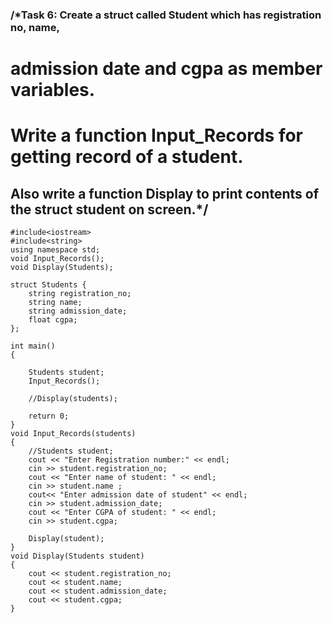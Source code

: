 ### /*Task 6: Create a struct called Student which has registration no, name,
# admission date and cgpa as member variables. 
# Write a function Input_Records for getting record of a student.
## Also write a function Display to print contents of the struct student on screen.*/
```
#include<iostream>
#include<string>
using namespace std;
void Input_Records();
void Display(Students);

struct Students {
	string registration_no;
	string name;
	string admission_date;
	float cgpa;
};

int main()
{
	
	Students student;
	Input_Records();

	//Display(students);

	return 0;
}
void Input_Records(students)
{
	//Students student;
	cout << "Enter Registration number:" << endl;
	cin >> student.registration_no;
	cout << "Enter name of student: " << endl;
	cin >> student.name ;
	cout<< "Enter admission date of student" << endl;
	cin >> student.admission_date;
	cout << "Enter CGPA of student: " << endl;
	cin >> student.cgpa;

	Display(student);
}
void Display(Students student)
{
	cout << student.registration_no;
	cout << student.name;
	cout << student.admission_date;
	cout << student.cgpa;
}

```
